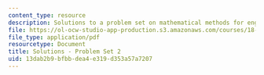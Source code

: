 ```yaml
---
content_type: resource
description: Solutions to a problem set on mathematical methods for engineers.
file: https://ol-ocw-studio-app-production.s3.amazonaws.com/courses/18-085-computational-science-and-engineering-i-fall-2008/13dab2b9bfbbdea4e319d353a57a7207_pset2.pdf
file_type: application/pdf
resourcetype: Document
title: Solutions - Problem Set 2
uid: 13dab2b9-bfbb-dea4-e319-d353a57a7207
---
```

